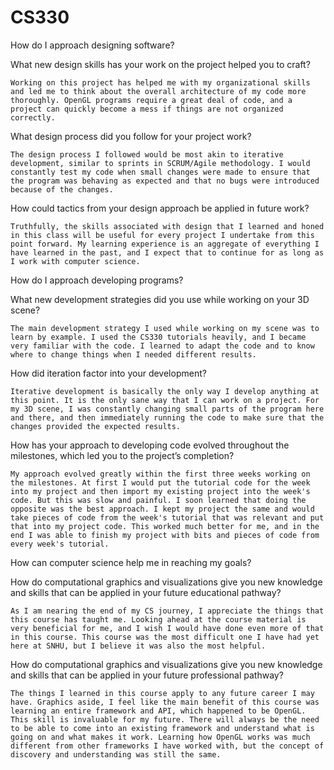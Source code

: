 # CS330

How do I approach designing software?
  
  What new design skills has your work on the project helped you to craft?
  
    Working on this project has helped me with my organizational skills and led me to think about the overall architecture of my code more thoroughly. OpenGL programs require a great deal of code, and a project can quickly become a mess if things are not organized correctly.
  
  What design process did you follow for your project work?
  
    The design process I followed would be most akin to iterative development, similar to sprints in SCRUM/Agile methodology. I would constantly test my code when small changes were made to ensure that the program was behaving as expected and that no bugs were introduced because of the changes.
  
  How could tactics from your design approach be applied in future work?
  
    Truthfully, the skills associated with design that I learned and honed in this class will be useful for every project I undertake from this point forward. My learning experience is an aggregate of everything I have learned in the past, and I expect that to continue for as long as I work with computer science.

How do I approach developing programs?
  
  What new development strategies did you use while working on your 3D scene?
  
    The main development strategy I used while working on my scene was to learn by example. I used the CS330 tutorials heavily, and I became very familiar with the code. I learned to adapt the code and to know where to change things when I needed different results.
  
  How did iteration factor into your development?
  
    Iterative development is basically the only way I develop anything at this point. It is the only sane way that I can work on a project. For my 3D scene, I was constantly changing small parts of the program here and there, and then immediately running the code to make sure that the changes provided the expected results.
  
  How has your approach to developing code evolved throughout the milestones, which led you to the project’s completion?
  
    My approach evolved greatly within the first three weeks working on the milestones. At first I would put the tutorial code for the week into my project and then import my existing project into the week's code. But this was slow and painful. I soon learned that doing the opposite was the best approach. I kept my project the same and would take pieces of code from the week's tutorial that was relevant and put that into my project code. This worked much better for me, and in the end I was able to finish my project with bits and pieces of code from every week's tutorial.

How can computer science help me in reaching my goals?
  
  How do computational graphics and visualizations give you new knowledge and skills that can be applied in your future educational pathway?

    As I am nearing the end of my CS journey, I appreciate the things that this course has taught me. Looking ahead at the course material is very beneficial for me, and I wish I would have done even more of that in this course. This course was the most difficult one I have had yet here at SNHU, but I believe it was also the most helpful.
 
  How do computational graphics and visualizations give you new knowledge and skills that can be applied in your future professional pathway?

    The things I learned in this course apply to any future career I may have. Graphics aside, I feel like the main benefit of this course was learning an entire framework and API, which happened to be OpenGL. This skill is invaluable for my future. There will always be the need to be able to come into an existing framework and understand what is going on and what makes it work. Learning how OpenGL works was much different from other frameworks I have worked with, but the concept of discovery and understanding was still the same.
